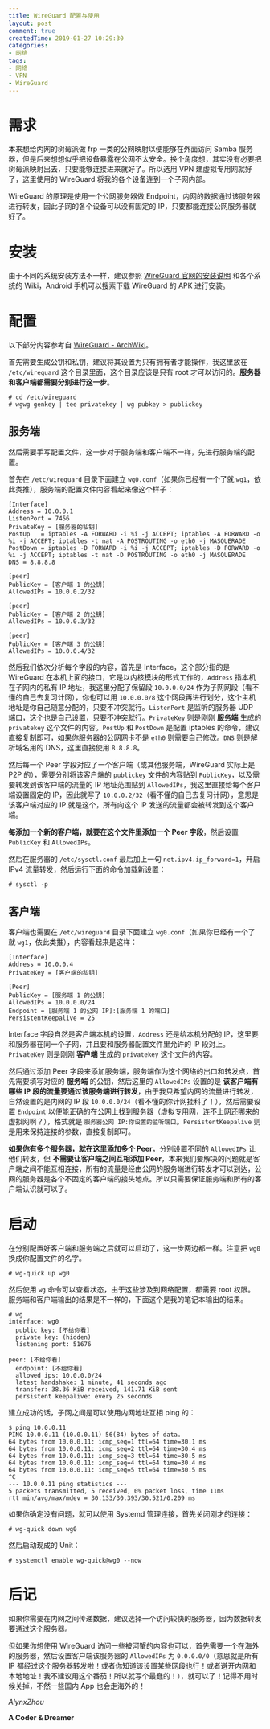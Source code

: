 ```yaml
---
title: WireGuard 配置与使用
layout: post
comment: true
createdTime: 2019-01-27 10:29:30
categories:
- 网络
tags:
- 网络
- VPN
- WireGuard
---
```

# 需求

本来想给内网的树莓派做 frp 一类的公网映射以便能够在外面访问 Samba 服务器，但是后来想想似乎把设备暴露在公网不太安全。换个角度想，其实没有必要把树莓派映射出去，只要能够连接进来就好了。所以选用 VPN 建虚拟专用网就好了，这里使用的 WireGuard 将我的各个设备连到一个子网内部。

<!--more-->

WireGuard 的原理是使用一个公网服务器做 Endpoint，内网的数据通过该服务器进行转发，因此子网的各个设备可以没有固定的 IP，只要都能连接公网服务器就好了。

# 安装

由于不同的系统安装方法不一样，建议参照 [WireGuard 官网的安装说明](https://www.wireguard.com/install/) 和各个系统的 Wiki，Android 手机可以搜索下载 WireGuard 的 APK 进行安装。

# 配置

<div class="alert-blue">以下部分内容参考自 <a href="https://wiki.archlinux.org/index.php/WireGuard">WireGuard - ArchWiki</a>。</div>

首先需要生成公钥和私钥，建议将其设置为只有拥有者才能操作，我这里放在 `/etc/wireguard` 这个目录里面，这个目录应该是只有 root 才可以访问的。**服务器和客户端都需要分别进行这一步**。

```
# cd /etc/wireguard
# wgwg genkey | tee privatekey | wg pubkey > publickey
```

## 服务端

然后需要手写配置文件，这一步对于服务端和客户端不一样，先进行服务端的配置。

首先在 `/etc/wireguard` 目录下面建立 `wg0.conf`（如果你已经有一个了就 `wg1`，依此类推），服务端的配置文件内容看起来像这个样子：

```
[Interface]
Address = 10.0.0.1
ListenPort = 7456
PrivateKey = [服务器的私钥]
PostUp   = iptables -A FORWARD -i %i -j ACCEPT; iptables -A FORWARD -o %i -j ACCEPT; iptables -t nat -A POSTROUTING -o eth0 -j MASQUERADE
PostDown = iptables -D FORWARD -i %i -j ACCEPT; iptables -D FORWARD -o %i -j ACCEPT; iptables -t nat -D POSTROUTING -o eth0 -j MASQUERADE
DNS = 8.8.8.8

[peer]
PublicKey = [客户端 1 的公钥]
AllowedIPs = 10.0.0.2/32

[peer]
PublicKey = [客户端 2 的公钥]
AllowedIPs = 10.0.0.3/32

[peer]
PublicKey = [客户端 3 的公钥]
AllowedIPs = 10.0.0.4/32
```

然后我们依次分析每个字段的内容，首先是 Interface，这个部分指的是 WireGuard 在本机上面的接口，它是以内核模块的形式工作的，`Address` 指本机在子网内的私有 IP 地址，我这里分配了保留段 `10.0.0.0/24` 作为子网网段（看不懂的自己去复习计网），你也可以用 `10.0.0.0/8` 这个网段再进行划分，这个主机地址是你自己随意分配的，只要不冲突就行。`ListenPort` 是监听的服务器 UDP 端口，这个也是自己设置，只要不冲突就行。`PrivateKey` 则是刚刚 **服务端** 生成的 `privatekey` 这个文件的内容。`PostUp` 和 `PostDown` 是配置 iptables 的命令，建议直接复制即可，如果你服务器的公网网卡不是 `eth0` 则需要自己修改。`DNS` 则是解析域名用的 DNS，这里直接使用 `8.8.8.8`。

然后每一个 Peer 字段对应了一个客户端（或其他服务端，WireGuard 实际上是 P2P 的），需要分别将该客户端的 `publickey` 文件的内容贴到 `PublicKey`，以及需要转发到该客户端的流量的 IP 地址范围贴到 `AllowedIPs`，我这里直接给每个客户端设置固定的 IP，因此就写了 `10.0.0.2/32`（看不懂的自己去复习计网），意思是该客户端对应的 IP 就是这个，所有向这个 IP 发送的流量都会被转发到这个客户端。

**每添加一个新的客户端，就要在这个文件里添加一个 Peer 字段**，然后设置 `PublicKey` 和 `AllowedIPs`。

然后在服务器的 `/etc/sysctl.conf` 最后加上一句 `net.ipv4.ip_forward=1`，开启 IPv4 流量转发，然后运行下面的命令加载新设置：

```
# sysctl -p
```

## 客户端

客户端也需要在 `/etc/wireguard` 目录下面建立 `wg0.conf`（如果你已经有一个了就 `wg1`，依此类推），内容看起来是这样：

```
[Interface]
Address = 10.0.0.4
PrivateKey = [客户端的私钥]

[Peer]
PublicKey = [服务端 1 的公钥]
AllowedIPs = 10.0.0.0/24
Endpoint = [服务端 1 的公网 IP]:[服务端 1 的端口]
PersistentKeepalive = 25
```

Interface 字段自然是客户端本机的设置，`Address` 还是给本机分配的 IP，这里要和服务器在同一个子网，并且要和服务器配置文件里允许的 IP 段对上。`PrivateKey` 则是刚刚 **客户端** 生成的 `privatekey` 这个文件的内容。

然后通过添加 Peer 字段来添加服务端，服务端作为这个网络的出口和转发点，首先需要填写对应的 **服务端** 的公钥，然后这里的 `AllowedIPs` 设置的是 **该客户端有哪些 IP 段的流量要通过该服务端进行转发**，由于我只希望内网的流量进行转发，自然设置的是内网的 IP 段 `10.0.0.0/24`（看不懂的你计网挂科了！），然后需要设置 `Endpoint` 以便能正确的在公网上找到服务器（虚拟专用网，连不上网还哪来的虚拟网啊？），格式就是 `服务器公网 IP:你设置的监听端口`。`PersistentKeepalive` 则是用来保持连接的参数，直接复制即可。

**如果你有多个服务器，就在这里添加多个 Peer**，分别设置不同的 `AllowedIPs` 让他们转发，但 **不需要让客户端之间互相添加 Peer**，本来我们要解决的问题就是客户端之间不能互相连接，所有的流量是经由公网的服务端进行转发才可以到达，公网的服务器是各个不固定的客户端的接头地点。所以只需要保证服务端和所有的客户端认识就可以了。

# 启动

在分别配置好客户端和服务端之后就可以启动了，这一步两边都一样。注意把 `wg0` 换成你配置文件的名字。

```
# wg-quick up wg0
```

然后使用 `wg` 命令可以查看状态，由于这些涉及到网络配置，都需要 root 权限。服务端和客户端输出的结果是不一样的，下面这个是我的笔记本输出的结果。

```
# wg
interface: wg0
  public key: [不给你看]
  private key: (hidden)
  listening port: 51676

peer: [不给你看]
  endpoint: [不给你看]
  allowed ips: 10.0.0.0/24
  latest handshake: 1 minute, 41 seconds ago
  transfer: 38.36 KiB received, 141.71 KiB sent
  persistent keepalive: every 25 seconds
```

建立成功的话，子网之间是可以使用内网地址互相 ping 的：

```
$ ping 10.0.0.11
PING 10.0.0.11 (10.0.0.11) 56(84) bytes of data.
64 bytes from 10.0.0.11: icmp_seq=1 ttl=64 time=30.1 ms
64 bytes from 10.0.0.11: icmp_seq=2 ttl=64 time=30.4 ms
64 bytes from 10.0.0.11: icmp_seq=3 ttl=64 time=30.5 ms
64 bytes from 10.0.0.11: icmp_seq=4 ttl=64 time=30.4 ms
64 bytes from 10.0.0.11: icmp_seq=5 ttl=64 time=30.5 ms
^C
--- 10.0.0.11 ping statistics ---
5 packets transmitted, 5 received, 0% packet loss, time 11ms
rtt min/avg/max/mdev = 30.133/30.393/30.521/0.209 ms
```

如果你确定没有问题，就可以使用 Systemd 管理连接，首先关闭刚才的连接：

```
# wg-quick down wg0
```

然后启动现成的 Unit：

```
# systemctl enable wg-quick@wg0 --now
```

# 后记

如果你需要在内网之间传递数据，建议选择一个访问较快的服务器，因为数据转发要通过这个服务器。

但如果你想使用 WireGuard 访问一些被河蟹的内容也可以，首先需要一个在海外的服务器，然后设置客户端该服务器的 `AllowedIPs` 为 `0.0.0.0/0`（意思就是所有 IP 都经过这个服务器转发啦！或者你知道该设置某些网段也行！或者避开内网和本地地址！我不建议用这个番茄！所以就写个最蠢的！），就可以了！记得不用时候关掉，不然一些国内 App 也会走海外的！

*AlynxZhou*

**A Coder & Dreamer**

